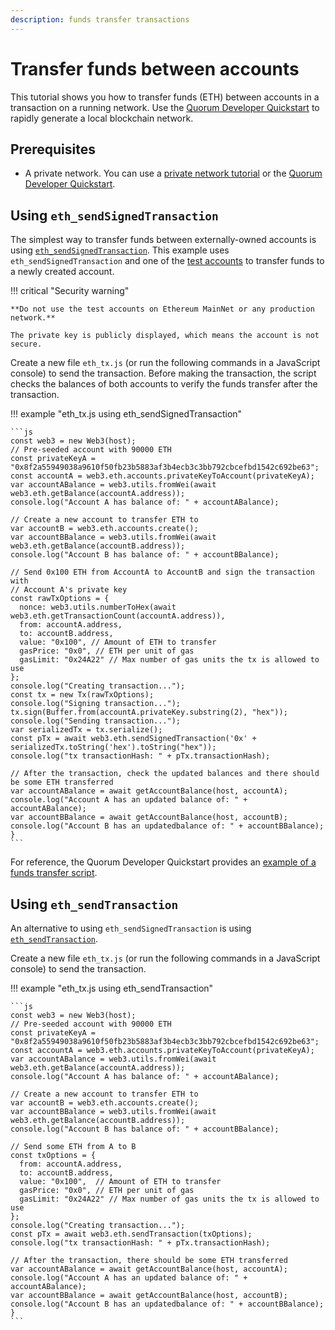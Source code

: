 ```yaml
---
description: funds transfer transactions
---
```


# Transfer funds between accounts

This tutorial shows you how to transfer funds (ETH) between accounts in a transaction on a running network.
Use the [Quorum Developer Quickstart](../Quorum-Dev-Quickstart/Getting-Started.md) to rapidly generate a local blockchain network.

## Prerequisites

* A private network.
  You can use a [private network tutorial](../Private-Network/Create-IBFT-Network.md) or the
  [Quorum Developer Quickstart](../Quorum-Dev-Quickstart/Getting-Started.md).

## Using `eth_sendSignedTransaction`

The simplest way to transfer funds between externally-owned accounts is using
[`eth_sendSignedTransaction`](https://web3js.readthedocs.io/en/v1.2.11/web3-eth.html#sendsignedtransaction).
This example uses `eth_sendSignedTransaction` and one of the [test accounts](../../Reference/Accounts-for-Testing.md)
to transfer funds to a newly created account.

!!! critical "Security warning"

    **Do not use the test accounts on Ethereum MainNet or any production network.**

    The private key is publicly displayed, which means the account is not secure.

Create a new file `eth_tx.js` (or run the following commands in a JavaScript console) to send the transaction.
Before making the transaction, the script checks the balances of both accounts to verify the funds transfer after the transaction.

!!! example "eth_tx.js using eth_sendSignedTransaction"

    ```js
    const web3 = new Web3(host);
    // Pre-seeded account with 90000 ETH
    const privateKeyA = "0x8f2a55949038a9610f50fb23b5883af3b4ecb3c3bb792cbcefbd1542c692be63";
    const accountA = web3.eth.accounts.privateKeyToAccount(privateKeyA);
    var accountABalance = web3.utils.fromWei(await web3.eth.getBalance(accountA.address));
    console.log("Account A has balance of: " + accountABalance);

    // Create a new account to transfer ETH to
    var accountB = web3.eth.accounts.create();
    var accountBBalance = web3.utils.fromWei(await web3.eth.getBalance(accountB.address));
    console.log("Account B has balance of: " + accountBBalance);

    // Send 0x100 ETH from AccountA to AccountB and sign the transaction with
    // Account A's private key
    const rawTxOptions = {
      nonce: web3.utils.numberToHex(await web3.eth.getTransactionCount(accountA.address)),
      from: accountA.address,
      to: accountB.address,
      value: "0x100", // Amount of ETH to transfer
      gasPrice: "0x0", // ETH per unit of gas
      gasLimit: "0x24A22" // Max number of gas units the tx is allowed to use
    };
    console.log("Creating transaction...");
    const tx = new Tx(rawTxOptions);
    console.log("Signing transaction...");
    tx.sign(Buffer.from(accountA.privateKey.substring(2), "hex"));
    console.log("Sending transaction...");
    var serializedTx = tx.serialize();
    const pTx = await web3.eth.sendSignedTransaction('0x' + serializedTx.toString('hex').toString("hex"));
    console.log("tx transactionHash: " + pTx.transactionHash);

    // After the transaction, check the updated balances and there should be some ETH transferred
    var accountABalance = await getAccountBalance(host, accountA);
    console.log("Account A has an updated balance of: " + accountABalance);
    var accountBBalance = await getAccountBalance(host, accountB);
    console.log("Account B has an updatedbalance of: " + accountBBalance);
    }
    ```

For reference, the Quorum Developer Quickstart provides an [example of a funds transfer script](https://github.com/ConsenSys/quorum-dev-quickstart/blob/master/files/goquorum/smart_contracts/scripts/eth_tx.js).


## Using `eth_sendTransaction`

An alternative to using `eth_sendSignedTransaction` is using
[`eth_sendTransaction`](https://web3js.readthedocs.io/en/v1.2.11/web3-eth.html#sendtransaction).

Create a new file `eth_tx.js` (or run the following commands in a JavaScript console) to send the transaction.

!!! example "eth_tx.js using eth_sendTransaction"

    ```js
    const web3 = new Web3(host);
    // Pre-seeded account with 90000 ETH
    const privateKeyA = "0x8f2a55949038a9610f50fb23b5883af3b4ecb3c3bb792cbcefbd1542c692be63";
    const accountA = web3.eth.accounts.privateKeyToAccount(privateKeyA);
    var accountABalance = web3.utils.fromWei(await web3.eth.getBalance(accountA.address));
    console.log("Account A has balance of: " + accountABalance);

    // Create a new account to transfer ETH to
    var accountB = web3.eth.accounts.create();
    var accountBBalance = web3.utils.fromWei(await web3.eth.getBalance(accountB.address));
    console.log("Account B has balance of: " + accountBBalance);

    // Send some ETH from A to B
    const txOptions = {
      from: accountA.address,
      to: accountB.address,
      value: "0x100",  // Amount of ETH to transfer
      gasPrice: "0x0", // ETH per unit of gas
      gasLimit: "0x24A22" // Max number of gas units the tx is allowed to use
    };
    console.log("Creating transaction...");
    const pTx = await web3.eth.sendTransaction(txOptions);
    console.log("tx transactionHash: " + pTx.transactionHash);

    // After the transaction, there should be some ETH transferred
    var accountABalance = await getAccountBalance(host, accountA);
    console.log("Account A has an updated balance of: " + accountABalance);
    var accountBBalance = await getAccountBalance(host, accountB);
    console.log("Account B has an updatedbalance of: " + accountBBalance);
    }
    ```
